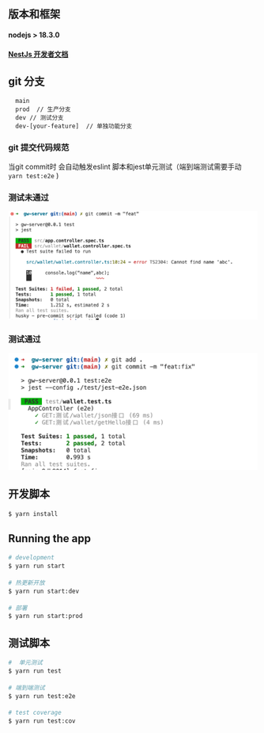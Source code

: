 
## 版本和框架
#### nodejs > 18.3.0
#### [NestJs 开发者文档](https://github.com/nestjs/nest)

## git 分支
```shell
  main 
  prod  // 生产分支
  dev // 测试分支
  dev-[your-feature]  // 单独功能分支
```
### git 提交代码规范
  当git commit时 会自动触发eslint 脚本和jest单元测试（端到端测试需要手动 ``` yarn test:e2e ``` )


<!-- git commit hooks  -->
### 测试未通过
![alt text](image.png)
### 测试通过
![alt text](image-1.png)
## 开发脚本

```bash
$ yarn install
```

## Running the app

```bash
# development
$ yarn run start

# 热更新开放
$ yarn run start:dev

# 部署
$ yarn run start:prod
```

## 测试脚本

```bash
#  单元测试
$ yarn run test

# 端到端测试
$ yarn run test:e2e

# test coverage
$ yarn run test:cov
```


